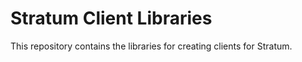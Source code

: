 # Stratum Client Libraries

This repository contains the libraries for creating clients for Stratum.
